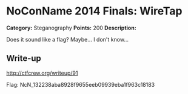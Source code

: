 # NoConName 2014 Finals: WireTap

**Category:** Steganography
**Points:** 200
**Description:**

Does it sound like a flag? Maybe... I don't know...

## Write-up

<http://ctfcrew.org/writeup/91>

Flag: NcN_132238aba8928f9655eeb09939eba1f963c18183
